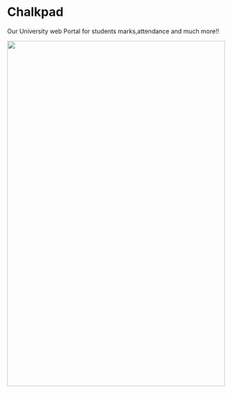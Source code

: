 # Chalkpad
Our University web Portal for students marks,attendance and much more!!

<img src="https://user-images.githubusercontent.com/38129975/58394676-18a30d00-8062-11e9-85ea-0c32ca4220cc.JPG" width="100%" height="800px">
